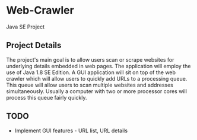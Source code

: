 # Web-Crawler
Java SE Project

## Project Details
The project's main goal is to allow users scan or scrape websites for underlying details embedded in web pages. The application will employ the use of Java 1.8 SE Edition. A GUI application will sit on top of the web crawler which will allow users to quickly add URLs to a processing queue. This queue will allow users to scan multiple websites and addresses simultaneously. Usually a computer with two or more processor cores will process this queue fairly quickly.

## TODO
* Implement GUI features - URL list, URL details
